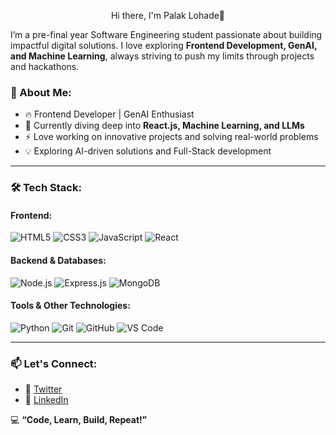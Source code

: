 <p align="center">
  Hi there, I'm Palak Lohade👋
</p>

I’m a pre-final year Software Engineering student passionate about building impactful digital solutions. I love exploring **Frontend Development, GenAI, and Machine Learning**, always striving to push my limits through projects and hackathons.

### 🚀 About Me:
- 🔥 Frontend Developer | GenAI Enthusiast
- 🌱 Currently diving deep into **React.js, Machine Learning, and LLMs**
- ⚡ Love working on innovative projects and solving real-world problems
- 💡 Exploring AI-driven solutions and Full-Stack development

---

### 🛠 Tech Stack:

#### **Frontend:**  
![HTML5](https://img.shields.io/badge/HTML5-%23E34F26.svg?style=for-the-badge&logo=html5&logoColor=white)
![CSS3](https://img.shields.io/badge/CSS3-%231572B6.svg?style=for-the-badge&logo=css3&logoColor=white)
![JavaScript](https://img.shields.io/badge/JavaScript-%23F7DF1E.svg?style=for-the-badge&logo=javascript&logoColor=black)
![React](https://img.shields.io/badge/React-%2361DAFB.svg?style=for-the-badge&logo=react&logoColor=black)

#### **Backend & Databases:**  
![Node.js](https://img.shields.io/badge/Node.js-%23339933.svg?style=for-the-badge&logo=node.js&logoColor=white)
![Express.js](https://img.shields.io/badge/Express.js-%23000000.svg?style=for-the-badge&logo=express&logoColor=white)
![MongoDB](https://img.shields.io/badge/MongoDB-%2347A248.svg?style=for-the-badge&logo=mongodb&logoColor=white)


#### **Tools & Other Technologies:**  
![Python](https://img.shields.io/badge/Python-%233776AB.svg?style=for-the-badge&logo=python&logoColor=white)
![Git](https://img.shields.io/badge/Git-%23F05032.svg?style=for-the-badge&logo=git&logoColor=white)
![GitHub](https://img.shields.io/badge/GitHub-%23181717.svg?style=for-the-badge&logo=github&logoColor=white)
![VS Code](https://img.shields.io/badge/VS%20Code-%23007ACC.svg?style=for-the-badge&logo=visual-studio-code&logoColor=white)

---

### 📫 Let's Connect:
- 🔗 [Twitter](https://twitter.com/palak_codes)
- 🔗 [LinkedIn](https://linkedin.com/in/palak-lohade-155808269/)

💻 **“Code, Learn, Build, Repeat!”** 
